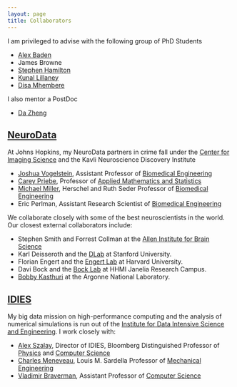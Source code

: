 ```yaml
---
layout: page
title: Collaborators
---
```


I am privileged to advise with the following group of PhD Students  

  * [Alex Baden](https://github.com/alexbaden)  
  * James Browne  
  * [Stephen Hamilton](https://github.com/sshamilton)  
  * [Kunal Lillaney](https://kunallillaney.github.io/)  
  * [Disa Mhembere](https://disa-mhembere.github.io/)  

I also mentor a PostDoc  

  * [Da Zheng](http://www.cs.jhu.edu/~zhengda/)

## [NeuroData](http://neurodata.io)

At Johns Hopkins, my NeuroData partners in crime fall under the [Center for Imaging Science](http://cis.jhu.edu) and the Kavli Neuroscience Discovery Institute  

  * [Joshua Vogelstein](http://jovo.me), Assistant Professor of [Biomedical Engineering](http://bme.jhu.edu)
  * [Carey Priebe](http://www.ams.jhu.edu/~priebe/), Professor of [Applied Mathematics and Statistics](http://engineering.jhu.edu/ams/)
  * [Michael Miller](http://cis.jhu.edu/faculty/mmiller.php), Herschel and Ruth Seder Professor of [Biomedical Engineering](http://bme.jhu.edu)
  * Eric Perlman, Assistant Research Scientist of [Biomedical Engineering](http://bme.jhu.edu)

We collaborate closely with some of the best neuroscientists in the world.  Our closest external collaborators include:  

  - Stephen Smith and Forrest Collman at the [Allen Institute for Brain Science](http://alleninstitute.org)
  - Karl Deisseroth and the [DLab](http://web.stanford.edu/group/dlab) at Stanford University. 
  - Florian Engert and the [Engert Lab](http://labs.mcb.harvard.edu/Engert/research.html) at Harvard University.
  - Davi Bock and the [Bock Lab](https://www.janelia.org/lab/bock-lab) at HHMI Janelia Research Campus.
  - [Bobby Kasthuri](http://www.anl.gov/nst/person/narayanan-bobby-kasthuri) at the Argonne National Laboratory.
 
## [IDIES](http://idies.jhu.edu)

My big data mission on high-performance computing and the analysis of numerical simulations is run out of the [Institute for Data Intensive Science and Engineering](http://idies.jhu.edu).  I work closely with:

  - [Alex Szalay](http://physics-astronomy.jhu.edu/directory/alexander-s-szalay/), Director of IDIES, Bloomberg Distinguished Professor of [Physics](http://pha.jhu.edu) and [Computer Science](http://cs.jhu.edu/)
  - [Charles Meneveau](http://pages.jh.edu/~cmeneve1/), Louis M. Sardella Professor of  [Mechanical Engineering](http://me.jhu.edu/)
  - [Vladimir Braverman](http://www.cs.jhu.edu/~vova/), Assistant Professor of [Computer Science](http://cs.jhu.edu/)

